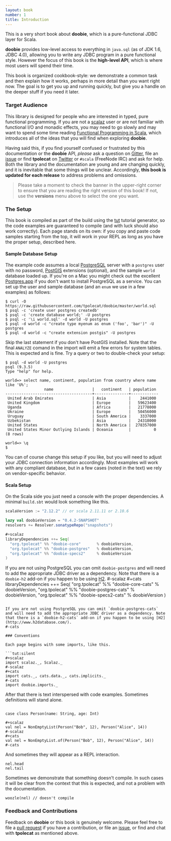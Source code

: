 ```yaml
---
layout: book
number: 1
title: Introduction
---
```


This is a very short book about **doobie**, which is a pure-functional JDBC layer for Scala.

**doobie** provides low-level access to everything in `java.sql` (as of JDK 1.6, JDBC 4.0), allowing you to write any JDBC program in a pure functional style. However the focus of this book is the **high-level API**, which is where most users will spend their time.

This book is organized cookbook-style: we demonstrate a common task and then explain how it works, perhaps in more detail than you want right now. The goal is to get you up and running quickly, but give you a handle on the deeper stuff if you need it later.


### Target Audience

This library is designed for people who are interested in typed, pure functional programming. If you are not a [scalaz](https://github.com/scalaz/scalaz) user or are not familiar with functional I/O and monadic effects, you may need to go slowly and may want to spend some time reading [Functional Programming in Scala](http://manning.com/bjarnason/), which introduces all of the ideas that you will find when exploring **doobie**.

Having said this, if you find yourself confused or frustrated by this documentation or the **doobie** API, *please* ask a question on [Gitter](https://gitter.im/tpolecat/doobie), file an [issue](https://github.com/tpolecat/doobie/issues) or find **tpolecat** on [Twitter](https://twitter.com/tpolecat) or `#scala` (FreeNode IRC) and ask for help. Both the library and the documentation are young and are changing quickly, and it is inevitable that some things will be unclear. Accordingly, **this book is updated for each release** to address problems and omissions.

> Please take a moment to check the banner in the upper-right corner to ensure that you are reading the right version of this book! If not, use the **versions** menu above to select the one you want.


### The Setup

This book is compiled as part of the build using the [tut](https://github.com/tpolecat/tut) tutorial generator, so the code examples are guaranteed to compile (and with luck should also work correctly). Each page stands on its own: if you copy and paste code samples starting from the top, it will work in your REPL as long as you have the proper setup, described here.

#### Sample Database Setup

The example code assumes a local [PostgreSQL](http://www.postgresql.org/) server with a `postgres` user with no password, [PostGIS](http://postgis.net/) extensions (optional), and the sample `world` database loaded up. If you're on a Mac you might check out the excellent [Postgres.app](http://postgresapp.com/) if you don't want to install PostgreSQL as a service. You can set up the user and sample database (and an `enum` we use in a few examples) as follows:

```
$ curl -O https://raw.githubusercontent.com/tpolecat/doobie/master/world.sql
$ psql -c 'create user postgres createdb'
$ psql -c 'create database world;' -U postgres
$ psql -c '\i world.sql' -d world -U postgres
$ psql -d world -c "create type myenum as enum ('foo', 'bar')" -U postgres
$ psql -d world -c "create extension postgis" -U postgres
```

Skip the last statement if you don't have PostGIS installed. Note that the final `ANALYZE` comand in the import will emit a few errors for system tables. This is expected and is fine. Try a query or two to double-check your setup:

```
$ psql -d world -U postgres
psql (9.3.5)
Type "help" for help.

world=> select name, continent, population from country where name like 'U%';
                 name                 |   continent   | population
--------------------------------------+---------------+------------
 United Arab Emirates                 | Asia          |    2441000
 United Kingdom                       | Europe        |   59623400
 Uganda                               | Africa        |   21778000
 Ukraine                              | Europe        |   50456000
 Uruguay                              | South America |    3337000
 Uzbekistan                           | Asia          |   24318000
 United States                        | North America |  278357000
 United States Minor Outlying Islands | Oceania       |          0
(8 rows)

world=> \q
$
```

You can of course change this setup if you like, but you will need to adjust your JDBC connection information accordingly. Most examples will work with any compliant database, but in a few cases (noted in the text) we rely on vendor-specific behavior.

#### Scala Setup

On the Scala side you just need a console with the proper dependencies. A minimal `build.sbt` would look something like this.

```scala
scalaVersion := "2.12.2" // or scala 2.11.11 or 2.10.6

lazy val doobieVersion = "0.4.2-SNAPSHOT"
resolvers += Resolver.sonatypeRepo("snapshots")

#+scalaz
libraryDependencies ++= Seq(
  "org.tpolecat" %% "doobie-core"       % doobieVersion,
  "org.tpolecat" %% "doobie-postgres"   % doobieVersion,
  "org.tpolecat" %% "doobie-specs2"     % doobieVersion
)
```

If you are not using PostgreSQL you can omit `doobie-postgres` and will need to add the appropriate JDBC driver as a dependency. Note that there is a `doobie-h2` add-on if you happen to be using [H2](http://www.h2database.com/).
#-scalaz
#+cats
libraryDependencies ++= Seq(
  "org.tpolecat" %% "doobie-core-cats"       % doobieVersion,
  "org.tpolecat" %% "doobie-postgres-cats"   % doobieVersion,
  "org.tpolecat" %% "doobie-specs2-cats"     % doobieVersion
)
```

If you are not using PostgreSQL you can omit `doobie-postgres-cats` and will need to add the appropriate JDBC driver as a dependency. Note that there is a `doobie-h2-cats` add-on if you happen to be using [H2](http://www.h2database.com/).
#-cats

### Conventions

Each page begins with some imports, like this.

```tut:silent
#+scalaz
import scalaz._, Scalaz._
#-scalaz
#+cats
import cats._, cats.data._, cats.implicits._
#-cats
import doobie.imports._
```

After that there is text interspersed with code examples. Sometimes definitions will stand alone.

```tut:silent

case class Person(name: String, age: Int)

#+scalaz
val nel = NonEmptyList(Person("Bob", 12), Person("Alice", 14))
#-scalaz
#+cats
val nel = NonEmptyList.of(Person("Bob", 12), Person("Alice", 14))
#-cats
```
And sometimes they will appear as a REPL interaction.

```tut
nel.head
nel.tail
```

Sometimes we demonstrate that something doesn't compile. In such cases it will be clear from the context that this is expected, and not a problem with the documentation.

```tut:nofail
woozle(nel) // doesn't compile
```

### Feedback and Contributions

Feedback on **doobie** or this book is genuinely welcome. Please feel free to file a [pull request](https://github.com/tpolecat/doobie) if you have a contribution, or file an [issue](https://github.com/tpolecat/doobie/issues), or find and chat with **tpolecat** as mentioned above.

